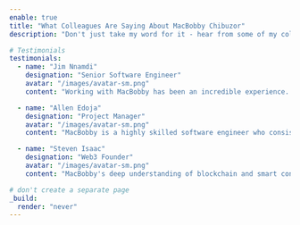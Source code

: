 ```yaml
---
enable: true
title: "What Colleagues Are Saying About MacBobby Chibuzor"
description: "Don't just take my word for it - hear from some of my colleagues! Check out some of the testimonials below to see what others are saying about me."

# Testimonials
testimonials:
  - name: "Jim Nnamdi"
    designation: "Senior Software Engineer"
    avatar: "/images/avatar-sm.png"
    content: "Working with MacBobby has been an incredible experience. His expertise in FinTech solutions and blockchain technology is unmatched. He brings innovative ideas to the table and executes them flawlessly."

  - name: "Allen Edoja"
    designation: "Project Manager"
    avatar: "/images/avatar-sm.png"
    content: "MacBobby is a highly skilled software engineer who consistently delivers high-quality work. His ability to manage complex projects and integrate cloud-native technologies has been instrumental in our success."

  - name: "Steven Isaac"
    designation: "Web3 Founder"
    avatar: "/images/avatar-sm.png"
    content: "MacBobby's deep understanding of blockchain and smart contracts has significantly advanced our Web3 initiatives. His technical acumen and dedication to excellence make him a valuable asset to any team."

# don't create a separate page
_build:
  render: "never"
---
```


